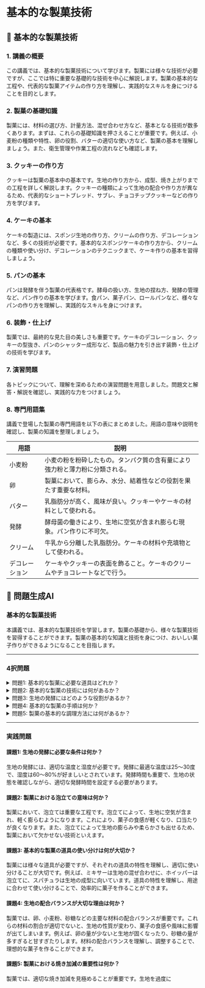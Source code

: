 # 基本的な製菓技術

## 📝 基本的な製菓技術

<a id="introduction"></a>
### 1. 講義の概要
この講義では、基本的な製菓技術について学びます。製菓には様々な技術が必要ですが、ここでは特に重要な基礎的な技術を中心に解説します。製菓の基本的な工程や、代表的な製菓アイテムの作り方を理解し、実践的なスキルを身につけることを目的とします。

<a id="topic1"></a>
### 2. 製菓の基礎知識
製菓には、材料の選び方、計量方法、混ぜ合わせ方など、基本となる技術が数多くあります。まずは、これらの基礎知識を押さえることが重要です。例えば、小麦粉の種類や特性、卵の役割、バターの適切な使い方など、製菓の基本を理解しましょう。また、衛生管理や作業工程の流れなども確認します。

<a id="topic2"></a>
### 3. クッキーの作り方
クッキーは製菓の基本中の基本です。生地の作り方から、成型、焼き上がりまでの工程を詳しく解説します。クッキーの種類によって生地の配合や作り方が異なるため、代表的なショートブレッド、サブレ、チョコチップクッキーなどの作り方を学びます。

<a id="topic3"></a>
### 4. ケーキの基本
ケーキの製造には、スポンジ生地の作り方、クリームの作り方、デコレーションなど、多くの技術が必要です。基本的なスポンジケーキの作り方から、クリームの種類や使い分け、デコレーションのテクニックまで、ケーキ作りの基本を習得しましょう。

<a id="topic4"></a>
### 5. パンの基本
パンは発酵を伴う製菓の代表格です。酵母の扱い方、生地の捏ね方、発酵の管理など、パン作りの基本を学びます。食パン、菓子パン、ロールパンなど、様々なパンの作り方を理解し、実践的なスキルを身につけます。

<a id="topic5"></a>
### 6. 装飾・仕上げ
製菓では、最終的な見た目の美しさも重要です。ケーキのデコレーション、クッキーの型抜き、パンのシャッター成形など、製品の魅力を引き出す装飾・仕上げの技術を学びます。

<a id="exercises"></a>
### 7. 演習問題
各トピックについて、理解を深めるための演習問題を用意しました。問題文と解答・解説を確認し、実践的な力をつけましょう。

<a id="glossary"></a>
### 8. 専門用語集
講義で登場した製菓の専門用語を以下の表にまとめました。用語の意味や説明を確認し、製菓の知識を整理しましょう。

| 用語 | 説明 |
| --- | --- |
| 小麦粉 | 小麦の粉を粉砕したもの。タンパク質の含有量により強力粉と薄力粉に分類される。 |
| 卵 | 製菓において、膨らみ、水分、結着性などの役割を果たす重要な材料。 |
| バター | 乳脂肪分が高く、風味が良い。クッキーやケーキの材料として使われる。 |
| 発酵 | 酵母菌の働きにより、生地に空気が含まれ膨らむ現象。パン作りに不可欠。 |
| クリーム | 牛乳から分離した乳脂肪分。ケーキの材料や充填物として使われる。 |
| デコレーション | ケーキやクッキーの表面を飾ること。ケーキのクリームやチョコレートなどで行う。 |

## 📝 問題生成AI

<a id="introduction"></a>
### 基本的な製菓技術

本講義では、基本的な製菓技術を学習します。製菓の基礎から、様々な製菓技術を習得することができます。製菓の基本的な知識と技術を身につけ、おいしい菓子作りができるようになることを目指します。

---

### 4択問題

<details>
<summary>問題1: 基本的な製菓に必要な道具はどれか？</summary>

- a. 鍋、ボウル、泡立て器
- b. 包丁、まな板、フライパン
- c. 電子レンジ、オーブン、冷蔵庫
- d. ミキサー、ホイッパー、スパチュラ

<details>
<summary>回答と解説</summary>

回答: d. ミキサー、ホイッパー、スパチュラ

基本的な製菓に必要な道具は、ミキサー、ホイッパー、スパチュラなどの調理器具です。これらの道具を使って、生地の混ぜ合わせや泡立て、生地の成型などの作業を行います。
</details>
</details>

<details>
<summary>問題2: 基本的な製菓の技術には何があるか？</summary>

- a. 焼く、煮る、蒸す
- b. 切る、刻む、むく
- c. 混ぜる、練る、発酵させる
- d. a, b, c すべて

<details>
<summary>回答と解説</summary>

回答: d. a, b, c すべて

基本的な製菓の技術には、焼く、煮る、蒸すなどの加熱調理、切る、刻む、むくなどの前処理、混ぜる、練る、発酵させるなどの生地の調整が含まれます。これらの技術を組み合わせて、様々な菓子を作ることができます。
</details>
</details>

<details>
<summary>問題3: 生地の発酵にはどのような役割があるか？</summary>

- a. 生地の柔らかさを出す
- b. 生地の膨らみを出す
- c. 生地の風味を出す
- d. b と c

<details>
<summary>回答と解説</summary>

回答: d. b と c

生地の発酵には、生地の膨らみを出し、風味を出す役割があります。発酵によって、生地に空気が含まれ、膨らみが出ます。また、発酵過程で生成される香気成分が、菓子の風味を引き出します。
</details>
</details>

<details>
<summary>問題4: 基本的な製菓の手順は何か？</summary>

- a. 材料を準備する → 生地を作る → 焼く
- b. 生地を作る → 成型する → 冷やす
- c. 材料を準備する → 生地を作る → 成型する → 焼く
- d. 材料を準備する → 生地を作る → 成型する → 冷やす

<details>
<summary>回答と解説</summary>

回答: c. 材料を準備する → 生地を作る → 成型する → 焼く

基本的な製菓の手順は、材料を準備し、生地を作り、成型して、最後に焼くという流れになります。この4つのステップを踏まえることで、おいしい菓子を作ることができます。
</details>
</details>

<details>
<summary>問題5: 製菓の基本的な調理方法には何があるか？</summary>

- a. 焼く、煮る、蒸す
- b. 炒める、揚げる、煮る
- c. 混ぜる、練る、冷やす
- d. a と c

<details>
<summary>回答と解説</summary>

回答: d. a と c

製菓の基本的な調理方法には、焼く、煮る、蒸すなどの加熱調理と、混ぜる、練る、冷やすなどの調理が含まれます。これらの調理方法を組み合わせて、様々な菓子を作ることができます。
</details>
</details>

---

### 実践問題

<a id="practice1"></a>
#### 課題1: 生地の発酵に必要な条件は何か？

生地の発酵には、適切な温度と湿度が必要です。発酵に最適な温度は25〜30度で、湿度は60〜80%が好ましいとされています。発酵時間も重要で、生地の状態を確認しながら、適切な発酵時間を設定する必要があります。

<a id="practice2"></a>
#### 課題2: 製菓における泡立ての意味は何か？

製菓において、泡立ては重要な工程です。泡立てによって、生地に空気が含まれ、軽く膨らむようになります。これにより、菓子の食感が軽くなり、口当たりが良くなります。また、泡立てによって生地の膨らみや柔らかさも出せるため、製菓において欠かせない技術といえます。

<a id="practice3"></a>
#### 課題3: 基本的な製菓の道具の使い分けは何が大切か？

製菓には様々な道具が必要ですが、それぞれの道具の特性を理解し、適切に使い分けることが大切です。例えば、ミキサーは生地の混ぜ合わせに、ホイッパーは泡立てに、スパチュラは生地の成型に向いています。道具の特性を理解し、用途に合わせて使い分けることで、効率的に菓子を作ることができます。

<a id="practice4"></a>
#### 課題4: 生地の配合バランスが大切な理由は何か？

製菓では、卵、小麦粉、砂糖などの主要な材料の配合バランスが重要です。これらの材料の割合が適切でないと、生地の性質が変わり、菓子の食感や風味に影響が出てしまいます。例えば、卵の量が少ないと生地が固くなったり、砂糖の量が多すぎると甘すぎたりします。材料の配合バランスを理解し、調整することで、理想的な菓子を作ることができます。

<a id="practice5"></a>
#### 課題5: 製菓における焼き加減の重要性は何か？

製菓では、適切な焼き加減を見極めることが重要です。生地を過度に